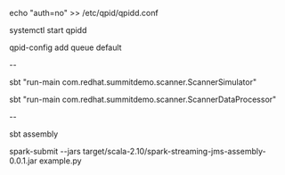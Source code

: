 echo "auth=no" >> /etc/qpid/qpidd.conf

systemctl start qpidd

qpid-config add queue default

--

sbt "run-main com.redhat.summitdemo.scanner.ScannerSimulator"

sbt "run-main com.redhat.summitdemo.scanner.ScannerDataProcessor"

--

sbt assembly

spark-submit --jars target/scala-2.10/spark-streaming-jms-assembly-0.0.1.jar example.py
